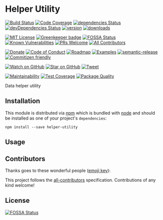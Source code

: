 # Helper Utility

[![Build Status][build-badge]][build]
[![Code Coverage][coverage-badge]][coverage]
[![dependencies Status][david-dm-badge]][david-dm]
[![devDependencies Status][david-dm-dev-badge]][david-dm-dev]
[![version][version-badge]][package]
[![downloads][downloads-badge]][npm-stat]

[![MIT License][license-badge]][LICENSE]
[![Greenkeeper badge][greenkeeper-badge]][greenkeeper]
[![FOSSA Status][fossa-badge]][fossa]
[![Known Vulnerabilities][snyk-badge]][snyk]
[![PRs Welcome][prs-badge]][prs]
[![All Contributors][contributors-badge]][contributors]

[![Donate][donate-badge]][donate]
[![Code of Conduct][coc-badge]][coc]
[![Roadmap][roadmap-badge]][roadmap]
[![Examples][examples-badge]][examples]
[![semantic-release][semantic-release-badge]][semantic-release]
[![Commitizen friendly][commitizen-badge]][commitizen]

[![Watch on GitHub][github-watch-badge]][github-watch]
[![Star on GitHub][github-star-badge]][github-star]
[![Tweet][twitter-badge]][twitter]

[![Maintainability][code-climate-maintainability-badge]][code-climate-maintainability]
[![Test Coverage][code-climate-coverage-badge]][code-climate-coverage]
[![Package Quality][package-quality-badge]][package-quality]

Data helper utility


## Installation

This module is distributed via [npm][npm] which is bundled with [node][node] and
should be installed as one of your project's `dependencies`:

```
npm install --save helper-utility
```

## Usage

## Contributors

Thanks goes to these wonderful people ([emoji key](https://github.com/kentcdodds/all-contributors#emoji-key)):

<!-- ALL-CONTRIBUTORS-LIST:START - Do not remove or modify this section -->
<!-- ALL-CONTRIBUTORS-LIST:END -->

This project follows the [all-contributors][all-contributors] specification. Contributions of any kind welcome!

## License
[![FOSSA Status](https://app.fossa.io/api/projects/git%2Bgithub.com%2Fjameswlane%2Fhelper-utility.svg?type=large)](https://app.fossa.io/projects/git%2Bgithub.com%2Fjameswlane%2Fhelper-utility?ref=badge_large)

[build-badge]: https://travis-ci.org/jameswlane/helper-utility.svg?branch=master
[build]: https://travis-ci.org/jameswlane/helper-utility
[code-climate-maintainability-badge]: https://api.codeclimate.com/v1/badges/c8e0063204b28ecc5046/maintainability
[code-climate-maintainability]: https://codeclimate.com/github/jameswlane/helper-utility/maintainability
[code-climate-coverage-badge]: https://api.codeclimate.com/v1/badges/c8e0063204b28ecc5046/test_coverage
[code-climate-coverage]: https://codeclimate.com/github/jameswlane/helper-utility/test_coverage
[package-quality-badge]: http://npm.packagequality.com/shield/helper-utility.svg
[package-quality]: http://packagequality.com/#?package=helper-utility
[coverage-badge]: https://coveralls.io/repos/github/jameswlane/helper-utility/badge.svg?branch=master
[coverage]: https://coveralls.io/github/jameswlane/helper-utility?branch=master
[david-dm-badge]: https://david-dm.org/jameswlane/helper-utility/status.svg
[david-dm]: https://david-dm.org/jameswlane/helper-utility
[david-dm-dev-badge]: https://david-dm.org/jameswlane/helper-utility/dev-status.svg
[david-dm-dev]: https://david-dm.org/jameswlane/helper-utility?type=dev
[version-badge]: https://img.shields.io/npm/v/helper-utility.svg
[package]: http://npm.im/helper-utility
[downloads-badge]: https://img.shields.io/npm/dm/helper-utility.svg
[npm-stat]: http://npm-stat.com/charts.html?package=helper-utility&from=2016-04-01
[license-badge]: https://img.shields.io/npm/l/helper-utility.svg
[license]: https://github.com/jameswlane/helper-utility/blob/master/other/LICENSE
[greenkeeper-badge]: https://badges.greenkeeper.io/jameswlane/helper-utility.svg
[greenkeeper]: https://greenkeeper.io/
[fossa-badge]: https://app.fossa.io/api/projects/git%2Bgithub.com%2Fjameswlane%2Fhelper-utility.svg?type=shield
[fossa]: https://app.fossa.io/projects/git%2Bgithub.com%2Fjameswlane%2Fhelper-utility?ref=badge_shield
[snyk-badge]: https://snyk.io/test/github/jameswlane/helper-utility/badge.svg
[snyk]: https://snyk.io/test/github/jameswlane/helper-utility
[prs-badge]: https://img.shields.io/badge/PRs-welcome-brightgreen.svg
[prs]: http://makeapullrequest.com
[contributors-badge]: https://img.shields.io/badge/all_contributors-3-orange.svg
[contributors]: #contributors
[donate-badge]: https://img.shields.io/badge/$-support-green.svg
[donate]: PayPal.Me/jameswlane/10
[coc-badge]: https://img.shields.io/badge/code%20of-conduct-ff69b4.svg
[coc]: https://github.com/jameswlane/helper-utility/blob/master/other/CODE_OF_CONDUCT.md
[roadmap-badge]: https://img.shields.io/badge/%F0%9F%93%94-roadmap-CD9523.svg
[roadmap]: https://github.com/jameswlane/helper-utility/blob/master/other/ROADMAP.md
[examples-badge]: https://img.shields.io/badge/%F0%9F%92%A1-examples-8C8E93.svg
[examples]: https://github.com/jameswlane/helper-utility/blob/master/other/EXAMPLES.md
[semantic-release-badge]: https://img.shields.io/badge/%20%20%F0%9F%93%A6%F0%9F%9A%80-semantic--release-e10079.svg
[semantic-release]: https://github.com/semantic-release/semantic-release
[commitizen-badge]: https://img.shields.io/badge/commitizen-friendly-brightgreen.svg
[commitizen]: http://commitizen.github.io/cz-cli/
[github-watch-badge]: https://img.shields.io/github/watchers/jameswlane/helper-utility.svg?style=social
[github-watch]: https://github.com/jameswlane/helper-utility/watchers
[github-star-badge]: https://img.shields.io/github/stars/jameswlane/helper-utility.svg?style=social
[github-star]: https://github.com/jameswlane/helper-utility/stargazers
[twitter]: https://twitter.com/intent/tweet?text=Check%20out%20helper-utility!%20https://github.com/jameswlane/helper-utility%20%F0%9F%91%8D
[twitter-badge]: https://img.shields.io/twitter/url/https/github.com/jameswlane/helper-utility.svg?style=social
[all-contributors]: https://github.com/kentcdodds/all-contributors
[npm]: https://www.npmjs.com/
[node]: https://nodejs.org

